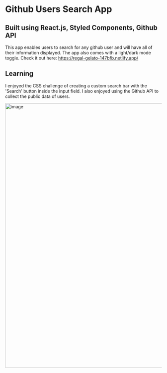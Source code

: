 # Github Users Search App
## Built using React.js, Styled Components, Github API 

This app enables users to search for any github user and will have all of their information displayed. 
The app also comes with a light/dark mode toggle. 
Check it out here: https://regal-gelato-147bfb.netlify.app/

## Learning 
I enjoyed the CSS challenge of creating a custom search bar with the 'Search' button inside the input field. I also enjoyed using the Github API to collect the public data of users. 

<img width="847" alt="image" src="https://user-images.githubusercontent.com/24801155/191033350-57733bb1-22b4-4935-bbc3-57dff91bc3fc.png">
